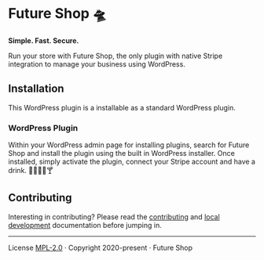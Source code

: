 # Future Shop 🛸

__Simple. Fast. Secure.__

Run your store with Future Shop, the only plugin with native Stripe integration to manage your business using WordPress.

## Installation

This WordPress plugin is a installable as a standard WordPress plugin.

### WordPress Plugin

Within your WordPress admin page for installing plugins, search for Future Shop and install the plugin using the built in WordPress installer. Once installed, simply activate the plugin, connect your Stripe account and have a drink. 🚰🍷🍻🍹🍸

## Contributing

Interesting in contributing? Please read the [contributing](.github/docs/contributing.md) and [local development](.github/docs/development.md) documentation before jumping in.

---

License [MPL-2.0](LICENSE) · Copyright 2020-present · Future Shop
